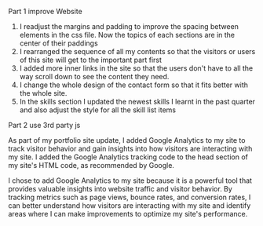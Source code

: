 Part 1 improve Website 

1. I readjust the margins and padding to improve the spacing between elements in the css file. 
Now the topics of each sections are in the center of their paddings 
2. I rearranged the sequence of all my contents so that the visitors or users of this site will get to the important part first 
3. I added more inner links in the site so that the users don't have to all the way scroll down to see the content they need. 
4. I change the whole design of the contact form so that it fits better with the whole site. 
5. In the skills section I updated the newest skills I learnt in the past quarter and also  adjust the style for all the skill list items 

Part 2 use 3rd party js 

As part of my portfolio site update, I added Google Analytics to my site to track visitor behavior and gain insights into how visitors are interacting with my site. I added the Google Analytics tracking code to the head section of my site's HTML code, as recommended by Google.

I chose to add Google Analytics to my site because it is a powerful tool that provides valuable insights into website traffic and visitor behavior. By tracking metrics such as page views, bounce rates, and conversion rates, I can better understand how visitors are interacting with my site and identify areas where I can make improvements to optimize my site's performance.
